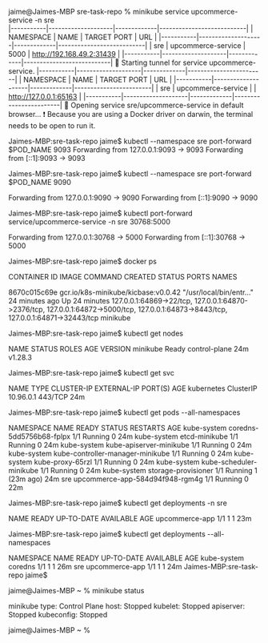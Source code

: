 jaime@Jaimes-MBP sre-task-repo % minikube service upcommerce-service -n sre  
|-----------|--------------------|-------------|---------------------------|
| NAMESPACE |        NAME        | TARGET PORT |            URL            |
|-----------|--------------------|-------------|---------------------------|
| sre       | upcommerce-service |        5000 | http://192.168.49.2:31439 |
|-----------|--------------------|-------------|---------------------------|
🏃  Starting tunnel for service upcommerce-service.
|-----------|--------------------|-------------|------------------------|
| NAMESPACE |        NAME        | TARGET PORT |          URL           |
|-----------|--------------------|-------------|------------------------|
| sre       | upcommerce-service |             | http://127.0.0.1:65163 |
|-----------|--------------------|-------------|------------------------|
🎉  Opening service sre/upcommerce-service in default browser...
❗  Because you are using a Docker driver on darwin, the terminal needs to be open to run it.


Jaimes-MBP:sre-task-repo jaime$ kubectl --namespace sre port-forward $POD_NAME 9093
  Forwarding from 127.0.0.1:9093 -> 9093
  Forwarding from [::1]:9093 -> 9093

Jaimes-MBP:sre-task-repo jaime$ kubectl --namespace sre port-forward $POD_NAME 9090

Forwarding from 127.0.0.1:9090 -> 9090
Forwarding from [::1]:9090 -> 9090

Jaimes-MBP:sre-task-repo jaime$ kubectl port-forward service/upcommerce-service -n sre 30768:5000

Forwarding from 127.0.0.1:30768 -> 5000
Forwarding from [::1]:30768 -> 5000

Jaimes-MBP:sre-task-repo jaime$ docker ps

CONTAINER ID   IMAGE                                 COMMAND                  CREATED          STATUS          PORTS                                                                                                                                  NAMES

8670c015c69e   gcr.io/k8s-minikube/kicbase:v0.0.42   "/usr/local/bin/entr…"   24 minutes ago   Up 24 minutes   127.0.0.1:64869->22/tcp, 127.0.0.1:64870->2376/tcp, 127.0.0.1:64872->5000/tcp, 127.0.0.1:64873->8443/tcp, 127.0.0.1:64871->32443/tcp   minikube

Jaimes-MBP:sre-task-repo jaime$ kubectl get nodes

NAME       STATUS   ROLES           AGE   VERSION
minikube   Ready    control-plane   24m   v1.28.3

Jaimes-MBP:sre-task-repo jaime$ kubectl get svc

NAME         TYPE        CLUSTER-IP   EXTERNAL-IP   PORT(S)   AGE
kubernetes   ClusterIP   10.96.0.1    <none>        443/TCP   24m

Jaimes-MBP:sre-task-repo jaime$ kubectl get pods --all-namespaces

NAMESPACE     NAME                               READY   STATUS    RESTARTS      AGE
kube-system   coredns-5dd5756b68-fplpx           1/1     Running   0             24m
kube-system   etcd-minikube                      1/1     Running   0             24m
kube-system   kube-apiserver-minikube            1/1     Running   0             24m
kube-system   kube-controller-manager-minikube   1/1     Running   0             24m
kube-system   kube-proxy-65rzl                   1/1     Running   0             24m
kube-system   kube-scheduler-minikube            1/1     Running   0             24m
kube-system   storage-provisioner                1/1     Running   1 (23m ago)   24m
sre           upcommerce-app-584d94f948-rgm4g    1/1     Running   0             22m

Jaimes-MBP:sre-task-repo jaime$ kubectl get deployments -n sre

NAME             READY   UP-TO-DATE   AVAILABLE   AGE
upcommerce-app   1/1     1            1           23m

Jaimes-MBP:sre-task-repo jaime$ kubectl get deployments --all-namespaces

NAMESPACE     NAME             READY   UP-TO-DATE   AVAILABLE   AGE
kube-system   coredns          1/1     1            1           26m
sre           upcommerce-app   1/1     1            1           24m
Jaimes-MBP:sre-task-repo jaime$ 

jaime@Jaimes-MBP ~ % minikube status

minikube
type: Control Plane
host: Stopped
kubelet: Stopped
apiserver: Stopped
kubeconfig: Stopped

jaime@Jaimes-MBP ~ % 
